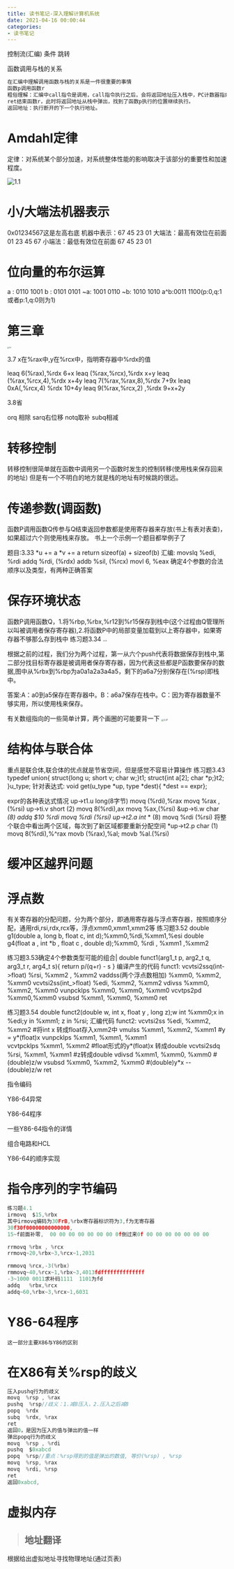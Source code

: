 ```yaml
---
title: 读书笔记-深入理解计算机系统
date: 2021-04-16 00:00:44
categories: 
- 读书笔记
---
```


控制流(汇编)
条件
跳转

函数调用与栈的关系

```c++
在汇编中理解调用函数与栈的关系是一件很重要的事情
函数p调用函数r
粗俗理解：汇编中call指令是调用，call指令执行之后，会将返回地址压入栈中，PC计数器指向函数r的地址。
ret结束函数r，此时将返回地址从栈中弹出，找到了函数p执行的位置继续执行。
返回地址：执行断开的下一个执行地址。
```

# Amdahl定律

定律：对系统某个部分加速，对系统整体性能的影响取决于该部分的重要性和加速程度。

![1.1](读书笔记-深入理解计算机系统/1.1.jpg)

# 小/大端法机器表示

0x01234567这是左高右底
机器中表示：67  45  23  01
大端法：最高有效位在前面   01 23 45 67
小端法：最低有效位在前面   67 45 23 01

# 位向量的布尔运算

a :  0110  1001
b :  0101  0101
~a: 1001  0110
~b: 1010  1010
a^b:0011  1100(p:0,q:1或者p:1,q:0则为1)

# 第三章

<img src="读书笔记-深入理解计算机系统/3.5.jpg" alt="3.5" style="zoom: 25%;" />

3.7 x在%rax中,y在%rcx中，指明寄存器中%rdx的值

leaq 6(%rax),%rdx      6+x
leaq (%rax,%rcx),%rdx       x+y
leaq (%rax,%rcx,4),%rdx        x+4y
leaq 7(%rax,%rax,8),%rdx     7+9x
leaq  0xA(,%rcx,4)   %rdx       10+4y
leaq   9(%rax,%rcx,2) ,%rdx    9+x+2y

3.8省

orq 相除 sarq右位移 notq取补 subq相减



# 转移控制

转移控制很简单就在函数中调用另一个函数时发生的控制转移(使用栈来保存回来的地址)
但是有一个不明白的地方就是栈的地址有时候跳的很远。

# 传递参数(调函数)

函数P调用函数Q传参与Q结束返回参数都是使用寄存器来存放(书上有表对表查)，如果超过六个则使用栈来存放。
书上一个示例一个题目都举例子了

题目:3.33
*u += a
*v += a
return sizeof(a) + sizeof(b)
汇编:
movslq %edi,  %rdi
addq    %rdi,  (%rdx)
addb    %sil,  (%rcx)
movl   6,  %eax
确定4个参数的合法顺序以及类型，有两种正确答案

# 保存环境状态

函数P调用函数Q，1.将%rbp,%rbx,%r12到%r15保存到栈中(这个过程由Q管理所以叫被调用者保存寄存器),2.将函数P中的局部变量加载到以上寄存器中，如果寄存器不够那么存到栈中
练习题3.34
<img src="读书笔记-深入理解计算机系统/3.34.jpg" alt="3.34" style="zoom:20%;" />

根据之前的过程，我们分为两个过程，第一从六个push代表将数据保存到栈中,第二部分找目标寄存器是被调用者保存寄存器，因为代表这些都是P函数要保存的数据,图中从%rbx到%rbp为a0a1a2a3a4a5，剩下的a6a7分别保存在(%rsp)即栈中。

答案:A：a0到a5保存在寄存器中。B：a6a7保存在栈中。C：因为寄存器数量不够实用，所以使用栈来保存。

有关数组指向的一些简单计算，两个画圈的可能要背一下
<img src="读书笔记-深入理解计算机系统/3.37.jpg" alt="3.37" style="zoom: 33%;" />



# 结构体与联合体

重点是联合体,联合体的优点就是节省空间，但是感觉不容易计算操作
练习题3.43
typedef union{
	struct{long u; short v; char w;}t1;
	struct{int a[2]; char *p;}t2;
}u_type;
针对表达式:
void  get(u_type  *up,  type  *dest){ *dest  == expr};

expr的各种表达式情况
up->t1.u                 long(8字节)                 movq  (%rdi),%rax    movq  %rax , (%rsi)
up->ti.v                  short (2)                      movq  8(%rdi),ax   movq %ax,(%rsi)
&up->ti.w               char *(8)                      addq   $10   %rdi     movq   %rdi  (%rsi)
up->t2.a                 int* * (8)                       movq %rdi    (%rsi)  将整个联合中看出两个区域，每次到了新区域都要重新分配空间
*up->t2.p               char (1)                       movq 8(%rdi),%^rax      movb   (%rax),%al;   movb  %al.(%rsi)  

# 缓冲区越界问题

# 浮点数

有关寄存器的分配问题，分为两个部分，即通用寄存器与浮点寄存器，按照顺序分配，通用rdi,rsi,rdx,rcx等，浮点xmm0,xmm1,xmm2等
练习题3.52
double g1(double  a,  long  b,  float  c, int  d);%xmm0,%rdi,%xmm1,%esi
double g4(float  a ,  int  *b  ,  float  c ,  double  d);%xmm0,  %rdi  ,  %xmm1  ,%xmm2

练习题3.53确定4个参数类型可能的组合|
double funct1(arg1_t   p,  arg2_t   q,   arg3_t   r,  arg4_t   s){
	return  p/(q+r)  -  s
}
编译产生的代码
funct1:
vcvtsi2ssq(int->float)    %rsi,  %xmm2 ,  %xmm2
vaddss(两个浮点数相加)    %xmm0,  %xmm2,  %xmm0
vcvtsi2ss(int_>float)     %edi,  %xmm2,  %xmm2
vdivss  %xmm0,  %xmm2,  %xmm0
vunpcklps    %xmm0,  %xmm0,  %xmm0
vcvtps2pd    %xmm0,%xmm0
vsubsd  %xmm1,  %xmm0,  %xmm0
ret



练习题3.54
double funct2(double  w,  int  x,  float  y ,  long  z);w int %xmm0;x in %edi;y  in %xmm1;  z  in  %rsi;
汇编代码
funct2:
vcvtsi2ss    %edi,  %xmm2,  %xmm2    #将int  x 转成float存入xmm2中
vmulss   %xmm1,  %xmm2,  %xmm1   #y = y*(float)x
vunpcklps   %xmm1,  %xmm1,  %xmm1   
vcvtpcklps    %xmm1,  %xmm2    #float形式的y*(float)x 转成double
vcvtsi2sdq    %rsi,   %xmm1,  %xmm1  #z转成double
vdivsd  %xmm1,  %xmm0,  %xmm0  #(double)z/w
vsubsd  %xmm0,   %xmm2, %xmm0  #(double)y*x -- (double)z/w
ret 

指令编码

Y86-64异常

Y86-64程序

一些Y86-64指令的详情

组合电路和HCL

Y86-64的顺序实现

# 指令序列的字节编码



```c
练习题4.1
irmovq  $15,%rbx
其中irmovq编码为30FrB,%rbx寄存器标识符为3,f为无寄存器
30f30f00000000000000,
15~f前面补零,  00 00 00 00 00 00 00 0f倒过来0f 00 00 00 00 00 00 00

rrmovq %rbx , %rcx
rrmovq~20,%rbx~3,%rcx~1,2031

rmmovq %rcx,-3(%rbx)
rmmovq~40,%rcx~1,%rbx~3,4013fdffffffffffffff
-3~1000 0011求补码1111  1101为fd
addq   %rbx,%rcx
addq~60,%rbx~3,%rcx~1,6031

```

# Y86-64程序

```
这一部分主要X86与Y86的区别
```

# 在X86有关%rsp的歧义

```c
压入pushq行为的歧义
movq  %rsp , %rax
pushq  %rsp//歧义：1.减8压入，2.压入之后减8
popq  %rdx
subq  %rdx, %rax
ret
返回0，是因为压入的值与弹出的值一样
弹出popq行为的歧义
movq  %rsp , %rdi
pushq  $0xabcd
popq  %rsp//重点：%rsp得到的值是弹出的数值, 等价(%rsp) , %rsp
movq  %rsp, %rax
movq  %rdi, %rsp
ret
返回0xabcd, 
```



# 虚拟内存

> ## 地址翻译

根据给出虚拟地址寻找物理地址(通过页表)
